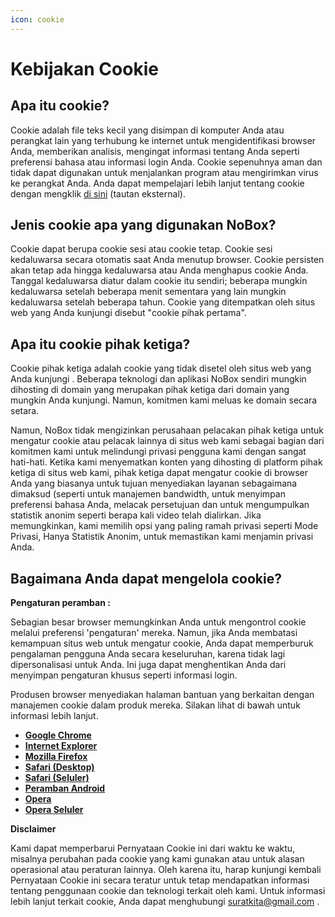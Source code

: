 ```yaml
---
icon: cookie
---
```


# <i class="fa-regular fa-cookie"></i> Kebijakan Cookie

## **Apa itu cookie?**

Cookie adalah file teks kecil yang disimpan di komputer Anda atau perangkat lain yang terhubung ke internet untuk mengidentifikasi browser Anda, memberikan analisis, mengingat informasi tentang Anda seperti preferensi bahasa atau informasi login Anda. Cookie sepenuhnya aman dan tidak dapat digunakan untuk menjalankan program atau mengirimkan virus ke perangkat Anda. Anda dapat mempelajari lebih lanjut tentang cookie dengan mengklik [di sini](https://www.cloudflare.com/en-in/learning/privacy/what-are-cookies/) (tautan eksternal).

## **Jenis cookie apa yang digunakan NoBox?**

Cookie dapat berupa cookie sesi atau cookie tetap. Cookie sesi kedaluwarsa secara otomatis saat Anda menutup browser. Cookie persisten akan tetap ada hingga kedaluwarsa atau Anda menghapus cookie Anda. Tanggal kedaluwarsa diatur dalam cookie itu sendiri; beberapa mungkin kedaluwarsa setelah beberapa menit sementara yang lain mungkin kedaluwarsa setelah beberapa tahun. Cookie yang ditempatkan oleh situs web yang Anda kunjungi disebut "cookie pihak pertama".

## **Apa itu cookie pihak ketiga?**

Cookie pihak ketiga adalah cookie yang tidak disetel oleh situs web yang Anda kunjungi . Beberapa teknologi dan aplikasi NoBox sendiri mungkin dihosting di domain yang merupakan pihak ketiga dari domain yang mungkin Anda kunjungi. Namun, komitmen kami meluas ke domain secara setara.

Namun, NoBox tidak mengizinkan perusahaan pelacakan pihak ketiga untuk mengatur cookie atau pelacak lainnya di situs web kami sebagai bagian dari komitmen kami untuk melindungi privasi pengguna kami dengan sangat hati-hati. Ketika kami menyematkan konten yang dihosting di platform pihak ketiga di situs web kami, pihak ketiga dapat mengatur cookie di browser Anda yang biasanya untuk tujuan menyediakan layanan sebagaimana dimaksud (seperti untuk manajemen bandwidth, untuk menyimpan preferensi bahasa Anda, melacak persetujuan dan untuk mengumpulkan statistik anonim seperti berapa kali video telah dialirkan. Jika memungkinkan, kami memilih opsi yang paling ramah privasi seperti Mode Privasi, Hanya Statistik Anonim, untuk memastikan kami menjamin privasi Anda.

## **Bagaimana Anda dapat mengelola cookie?**

**Pengaturan peramban :**

Sebagian besar browser memungkinkan Anda untuk mengontrol cookie melalui preferensi 'pengaturan' mereka. Namun, jika Anda membatasi kemampuan situs web untuk mengatur cookie, Anda dapat memperburuk pengalaman pengguna Anda secara keseluruhan, karena tidak lagi dipersonalisasi untuk Anda. Ini juga dapat menghentikan Anda dari menyimpan pengaturan khusus seperti informasi login.

Produsen browser menyediakan halaman bantuan yang berkaitan dengan manajemen cookie dalam produk mereka. Silakan lihat di bawah untuk informasi lebih lanjut.

* [**Google Chrome**](https://support.google.com/chrome/answer/95647?hl=en)
* [**Internet Explorer**](https://support.microsoft.com/en-us/kb/260971)
* [**Mozilla Firefox**](https://support.mozilla.org/en-US/kb/cookies-information-websites-store-on-your-computer)
* [**Safari (Desktop)**](https://support.apple.com/en-in/guide/safari/sfri11471/mac)
* [**Safari (Seluler)**](https://support.apple.com/en-us/HT201265)
* [**Peramban Android**](https://support.google.com/ics/nexus/bin/answer.py?hl=en\&answer=2425067)
* [**Opera**](http://www.opera.com/help)
* [**Opera Seluler**](http://www.opera.com/help/mobile/android#privacy)

**Disclaimer**

Kami dapat memperbarui Pernyataan Cookie ini dari waktu ke waktu, misalnya perubahan pada cookie yang kami gunakan atau untuk alasan operasional atau peraturan lainnya. Oleh karena itu, harap kunjungi kembali Pernyataan Cookie ini secara teratur untuk tetap mendapatkan informasi tentang penggunaan cookie dan teknologi terkait oleh kami. Untuk informasi lebih lanjut terkait cookie, Anda dapat menghubungi [suratkita@gmail.com](mailto:suratkita@gmail.com) .
